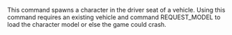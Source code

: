 This command spawns a character in the driver seat of a vehicle. Using this command requires an existing vehicle and command REQUEST_MODEL to load the character model or else the game could crash.
